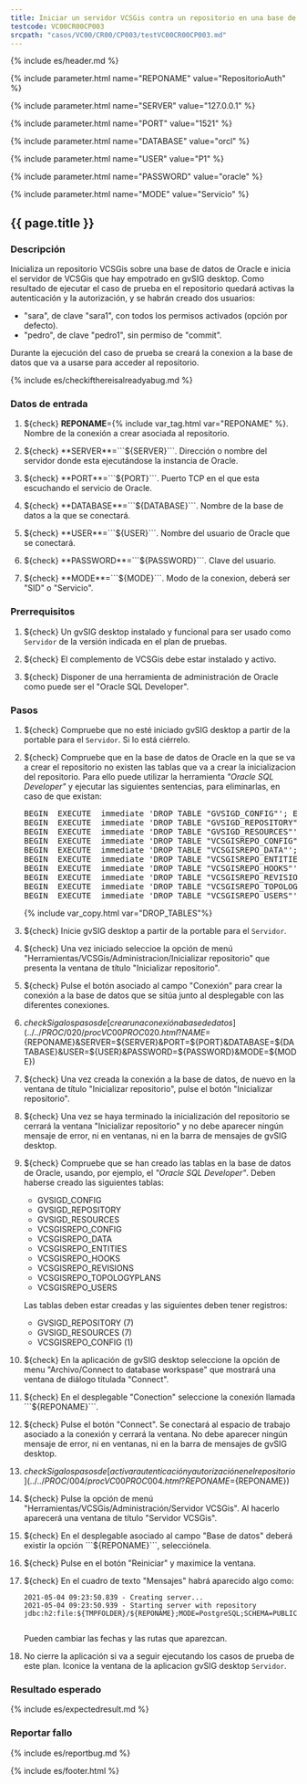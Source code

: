 ```yaml
---
title: Iniciar un servidor VCSGis contra un repositorio en una base de datos Oracle (con autorización)
testcode: VC00CR00CP003
srcpath: "casos/VC00/CR00/CP003/testVC00CR00CP003.md"
---
```


{% include es/header.md %}

{% include parameter.html name="REPONAME" value="RepositorioAuth" %}

{% include parameter.html name="SERVER" value="127.0.0.1" %}

{% include parameter.html name="PORT" value="1521" %}

{% include parameter.html name="DATABASE" value="orcl" %}

{% include parameter.html name="USER" value="P1" %}

{% include parameter.html name="PASSWORD" value="oracle" %}

{% include parameter.html name="MODE" value="Servicio" %}

## {{ page.title }}

### Descripción

Inicializa un repositorio VCSGis sobre una base de datos de Oracle e inicia el servidor 
de VCSGis que hay empotrado en gvSIG desktop.
Como resultado de ejecutar el caso de prueba en el repositorio quedará activas la autenticación
y la autorización, y se habrán creado dos usuarios:
* "sara", de clave "sara1", con todos los permisos activados (opción por defecto).
* "pedro", de clave "pedro1", sin permiso de "commit".

Durante la ejecución del caso de prueba se creará la conexion a la base de datos que va a usarse 
para acceder al repositorio.

{% include es/checkifthereisalreadyabug.md %}

### Datos de entrada

1. ${check} **REPONAME**={% include var_tag.html var="REPONAME" %}. Nombre de la conexión a crear asociada al repositorio.

2. ${check} **SERVER**=```${SERVER}```. Dirección o nombre del servidor donde esta ejecutándose la instancia de Oracle.

3. ${check} **PORT**=```${PORT}```. Puerto TCP en el que esta escuchando el servicio de Oracle.

4. ${check} **DATABASE**=```${DATABASE}```. Nombre de la base de datos a la que se conectará.

5. ${check} **USER**=```${USER}```. Nombre del usuario de Oracle que se conectará.

6. ${check} **PASSWORD**=```${PASSWORD}```. Clave del usuario.

7. ${check} **MODE**=```${MODE}```. Modo de la conexion, deberá ser "SID" o "Servicio".


### Prerrequisitos

1. ${check} Un gvSIG desktop instalado y funcional para ser usado como ```Servidor``` de la versión indicada
   en el plan de pruebas.

2. ${check} El complemento de VCSGis debe estar instalado y activo.

3. ${check} Disponer de una herramienta de administración de Oracle como puede ser el "Oracle SQL Developer".

### Pasos

1. ${check} Compruebe que no esté iniciado gvSIG desktop a partir de la portable 
   para el ```Servidor```. Si lo está ciérrelo.
   
2. ${check} Compruebe que en la base de datos de Oracle en la que se va a crear el repositorio no existen las tablas 
   que va a crear la inicializacion del repositorio. Para ello puede utilizar la herramienta *"Oracle SQL Developer"* y ejecutar las siguientes sentencias, para eliminarlas, en caso de que existan:
   <PRE id="DROP_TABLES" class="language-plaintext highlighter-rouge">
   BEGIN  EXECUTE  immediate 'DROP TABLE "GVSIGD_CONFIG"'; EXCEPTION WHEN OTHERS THEN NULL; END;
   BEGIN  EXECUTE  immediate 'DROP TABLE "GVSIGD_REPOSITORY"'; EXCEPTION WHEN OTHERS THEN NULL; END;
   BEGIN  EXECUTE  immediate 'DROP TABLE "GVSIGD_RESOURCES"'; EXCEPTION WHEN OTHERS THEN NULL; END;
   BEGIN  EXECUTE  immediate 'DROP TABLE "VCSGISREPO_CONFIG"'; EXCEPTION WHEN OTHERS THEN NULL; END;
   BEGIN  EXECUTE  immediate 'DROP TABLE "VCSGISREPO_DATA"'; EXCEPTION WHEN OTHERS THEN NULL; END;
   BEGIN  EXECUTE  immediate 'DROP TABLE "VCSGISREPO_ENTITIES"'; EXCEPTION WHEN OTHERS THEN NULL; END;
   BEGIN  EXECUTE  immediate 'DROP TABLE "VCSGISREPO_HOOKS"'; EXCEPTION WHEN OTHERS THEN NULL; END;
   BEGIN  EXECUTE  immediate 'DROP TABLE "VCSGISREPO_REVISIONS"'; EXCEPTION WHEN OTHERS THEN NULL; END;
   BEGIN  EXECUTE  immediate 'DROP TABLE "VCSGISREPO_TOPOLOGYPLANS"'; EXCEPTION WHEN OTHERS THEN NULL; END;
   BEGIN  EXECUTE  immediate 'DROP TABLE "VCSGISREPO_USERS"'; EXCEPTION WHEN OTHERS THEN NULL; END;
   </PRE>
   {% include var_copy.html var="DROP_TABLES"%}
   
3. ${check} Inicie gvSIG desktop a partir de la portable para el ```Servidor```.

4. ${check} Una vez iniciado seleccioe la opción de menú "Herramientas/VCSGis/Administracion/Inicializar repositorio" que
   presenta la ventana de título "Inicializar repositorio".
   
5. ${check} Pulse el botón asociado al campo "Conexión" para crear la conexión a la base de datos que se sitúa
   junto al desplegable con las diferentes conexiones.

6. ${check} Siga los pasos de 
   [crear una conexión a base de datos](../../PROC/020/procVC00PROC020.html?NAME=${REPONAME}&SERVER=${SERVER}&PORT=${PORT}&DATABASE=${DATABASE}&USER=${USER}&PASSWORD=${PASSWORD}&MODE=${MODE}) 

7. ${check} Una vez creada la conexión a la base de datos, de nuevo en la ventana de título "Inicializar repositorio",
   pulse el botón "Inicializar repositorio". 
   
8. ${check} Una vez se haya terminado la inicialización del repositorio se cerrará la ventana "Inicializar repositorio"
   y no debe aparecer ningún mensaje de error, ni en ventanas, ni en la barra de mensajes de gvSIG desktop.
   
9. ${check} Compruebe que se han creado las tablas en la base de datos de Oracle, usando, por ejemplo, el *"Oracle SQL Developer"*. 
   Deben haberse creado las siguientes tablas:
   * GVSIGD_CONFIG
   * GVSIGD_REPOSITORY
   * GVSIGD_RESOURCES
   * VCSGISREPO_CONFIG
   * VCSGISREPO_DATA
   * VCSGISREPO_ENTITIES
   * VCSGISREPO_HOOKS
   * VCSGISREPO_REVISIONS
   * VCSGISREPO_TOPOLOGYPLANS
   * VCSGISREPO_USERS

   Las tablas deben estar creadas y las siguientes deben tener registros:
   * GVSIGD_REPOSITORY (7)
   * GVSIGD_RESOURCES (7)
   * VCSGISREPO_CONFIG (1)
  
10. ${check} En la aplicación de gvSIG desktop seleccione la opción de menu "Archivo/Connect to database workspase" 
    que mostrará una ventana de diálogo titulada "Connect".

11. ${check} En el desplegable "Conection" seleccione la conexión llamada ```${REPONAME}```.

12. ${check} Pulse el botón "Connect". Se conectará al espacio de trabajo asociado a la conexión y cerrará la ventana.
     No debe aparecer ningún mensaje de error, ni en ventanas, ni en la barra de mensajes de gvSIG desktop.
   
13. ${check} Siga los pasos de [activar autenticación y autorización en el repositorio](../../PROC/004/procVC00PROC004.html?REPONAME=${REPONAME})

14. ${check} Pulse la opción de menú "Herramientas/VCSGis/Administración/Servidor VCSGis". Al hacerlo aparecerá 
    una ventana de título "Servidor VCSGis".

15. ${check} En el desplegable asociado al campo "Base de datos" deberá existir la opción ```${REPONAME}```, selecciónela.

16. ${check} Pulse en el botón "Reiniciar" y maximice la ventana.

17. ${check} En el cuadro de texto "Mensajes" habrá aparecido algo como:
    ```
    2021-05-04 09:23:50.839 - Creating server...
    2021-05-04 09:23:50.939 - Starting server with repository jdbc:h2:file:${TMPFOLDER}/${REPONAME};MODE=PostgreSQL;SCHEMA=PUBLIC;ALLOW_LITERALS=ALL...
 
    ```
    Pueden cambiar las fechas y las rutas que aparezcan.

18.  No cierre la aplicación si va a seguir ejecutando los casos de prueba de este plan. Iconice la ventana de la aplicacion gvSIG desktop ```Servidor```.

### Resultado esperado

{% include es/expectedresult.md %}

### Reportar fallo

{% include es/reportbug.md %}

{% include es/footer.html %}

